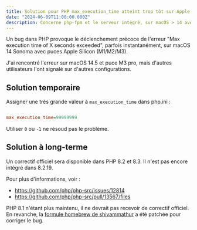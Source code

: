 ```yaml
---
title: Solution pour PHP max_execution_time atteint trop tôt sur Apple Silicon
date: "2024-06-09T11:00:00.000Z"
description: Concerne php-fpm et le serveur intégré, sur macOS > 14 avec puces M1/M2/M3
---
```


Un bug dans PHP provoque le déclenchement précoce de l'erreur "Max execution time of X seconds exceeded", parfois instantanément, sur macOS 14 Sonoma avec puces Apple Silicon (M1/M2/M3).

J'ai rencontré l'erreur sur macOS 14.5 et puce M3 pro, mais d'autres utilisateurs l'ont signalé sur d'autres configurations.

## Solution temporaire

Assigner une très grande valeur à `max_execution_time` dans php.ini :

```ini

max_execution_time=99999999
```

Utiliser `0` ou `-1` ne résoud pas le problème.

## Solution à long-terme

Un correctif officiel sera disponible dans PHP 8.2 et 8.3. Il n'est pas encore intégré dans 8.2.19.  

Pour plus d'informations, voir :  
- https://github.com/php/php-src/issues/12814
- https://github.com/php/php-src/pull/13567/files

PHP 8.1 n'étant plus maintenu, il ne devrait pas recevoir de correctif officiel. En revanche, la [formule homebrew de shivammathur](https://github.com/shivammathur/homebrew-php/issues/2732) a été patchée pour corriger le bug.


